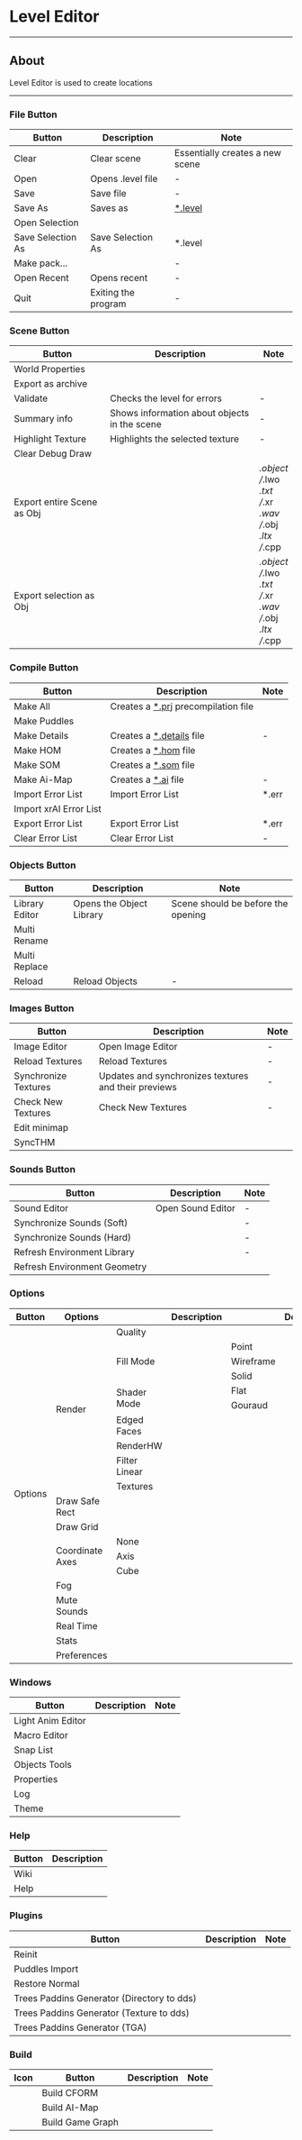 # Level Editor

___

## About

Level Editor is used to create locations

___

### File Button

| Button | Description | Note |
|---|---|---|
| Clear | Clear scene | Essentially creates a new scene |
| Open | Opens .level file | - |
| Save | Save file | - |
| Save As | Saves as | [*.level](../../../reference/file-formats/game-levels/dot-level.md) |
| Open Selection |  |  |
| Save Selection As | Save Selection As | *.level |
| Make pack... |  | - |
| Open Recent | Opens recent | - |
| Quit | Exiting the program | - |

### Scene Button

| Button | Description | Note |
|---|---|---|
| World Properties | | |
| Export as archive |  |  |
| Validate | Checks the level for errors | - |
| Summary info | Shows information about objects in the scene | - |
| Highlight Texture | Highlights the selected texture | - |
| Clear Debug Draw |  |  |
| Export entire Scene as Obj |  | *.object<br> /*.lwo<br> *.txt<br> /*.xr<br> *.wav<br> /*.obj<br> *.ltx<br> /*.cpp |
| Export selection as Obj |  | *.object<br> /*.lwo<br> *.txt<br> /*.xr<br> *.wav<br> /*.obj<br> *.ltx<br> /*.cpp |

### Compile Button

| Button | Description | Note |
|---|---|---|
| Make All | Creates a [*.prj](../../../reference/file-formats/game-levels/prj.md) precompilation file |  |
| Make Puddles |  |  |
| Make Details | Creates a [*.details](../../../reference/file-formats/game-levels/details.md) file | - |
| Make HOM | Creates a [*.hom](../../../reference/file-formats/game-levels/hom.md) file |  |
| Make SOM | Creates a [*.som](../../../reference/file-formats/game-levels/som.md) file |  |
| Make Ai-Map | Creates a [*.ai](../../../reference/file-formats/game-levels/ai.md) file | - |
| Import Error List | Import Error List | *.err |
| Import xrAI Error List |  |  |
| Export Error List | Export Error List | *.err |
| Clear Error List | Clear Error List | - |

### Objects Button

| Button | Description | Note |
|---|---|---|
| Library Editor | Opens the Object Library | Scene should be before the opening |
| Multi Rename |  |  |
| Multi Replace |  |  |
| Reload | Reload Objects | - |

### Images Button

| Button | Description | Note |
|---|---|---|
| Image Editor | Open Image Editor | - |
| Reload Textures | Reload Textures | - |
| Synchronize Textures | Updates and synchronizes textures and their previews | - |
| Check New Textures | Check New Textures | - |
| Edit minimap |  |  |
| SyncTHM |  |  |

### Sounds Button

| Button | Description | Note |
|---|---|---|
| Sound Editor | Open Sound Editor | - |
| Synchronize Sounds (Soft) |  | - |
| Synchronize Sounds (Hard) |  | - |
| Refresh Environment Library |  | - |
| Refresh Environment Geometry |  |  |

### Options

<table><thead>
  <tr>
    <th>Button</th>
    <th>Options</th>
    <th></th>
    <th>Description</th>
    <th></th>
    <th>Description</th>
  </tr></thead>
<tbody>
  <tr>
    <td rowspan="20">Options</td>
    <td rowspan="10">Render</td>
    <td>Quality</td>
    <td></td>
    <td></td>
    <td></td>
  </tr>
  <tr>
    <td rowspan="3">Fill Mode</td>
    <td rowspan="3"></td>
    <td>Point</td>
    <td></td>
  </tr>
  <tr>
    <td>Wireframe</td>
    <td></td>
  </tr>
  <tr>
    <td>Solid</td>
    <td></td>
  </tr>
  <tr>
    <td rowspan="2">Shader Mode</td>
    <td rowspan="2"></td>
    <td>Flat</td>
    <td></td>
  </tr>
  <tr>
    <td>Gouraud</td>
    <td></td>
  </tr>
  <tr>
    <td>Edged Faces</td>
    <td></td>
    <td></td>
    <td></td>
  </tr>
  <tr>
    <td>RenderHW</td>
    <td></td>
    <td></td>
    <td></td>
  </tr>
  <tr>
    <td>Filter Linear</td>
    <td></td>
    <td></td>
    <td></td>
  </tr>
  <tr>
    <td>Textures</td>
    <td></td>
    <td></td>
    <td></td>
  </tr>
  <tr>
    <td>Draw Safe Rect</td>
    <td></td>
    <td></td>
    <td></td>
    <td></td>
  </tr>
  <tr>
    <td>Draw Grid</td>
    <td></td>
    <td></td>
    <td></td>
    <td></td>
  </tr>
  <tr>
    <td rowspan="3">Coordinate Axes</td>
    <td>None</td>
    <td></td>
    <td></td>
    <td></td>
  </tr>
  <tr>
    <td>Axis</td>
    <td></td>
    <td></td>
    <td></td>
  </tr>
  <tr>
    <td>Cube</td>
    <td></td>
    <td></td>
    <td></td>
  </tr>
  <tr>
    <td>Fog</td>
    <td></td>
    <td></td>
    <td></td>
    <td></td>
  </tr>
  <tr>
    <td>Mute Sounds</td>
    <td></td>
    <td></td>
    <td></td>
    <td></td>
  </tr>
  <tr>
    <td>Real Time</td>
    <td></td>
    <td></td>
    <td></td>
    <td></td>
  </tr>
  <tr>
    <td>Stats</td>
    <td></td>
    <td></td>
    <td></td>
    <td></td>
  </tr>
  <tr>
    <td>Preferences</td>
    <td></td>
    <td></td>
    <td></td>
    <td></td>
  </tr>
</tbody></table>

### Windows

| Button | Description | Note |
|---|---|---|
| Light Anim Editor |  |  |
| Macro Editor |  |  |
| Snap List |  |  |
| Objects Tools |  |  |
| Properties |  |  |
| Log |  |  |
| Theme |  |  |

### Help

| Button | Description |
|---|---|
| Wiki |  |
| Help |  |

### Plugins

| Button | Description | Note |
|---|---|---|
| Reinit |  |  |
| Puddles Import |  |  |
| Restore Normal |  |  |
| Trees Paddins Generator (Directory to dds) |  |  |
| Trees Paddins Generator (Texture to dds) |  |  |
| Trees Paddins Generator (TGA) |  |  |

### Build

| Icon | Button | Description | Note |
|---|---|---|---|
|  | Build CFORM |  |  |
|  | Build AI-Map |  |  |
|  | Build Game Graph |  |  |

